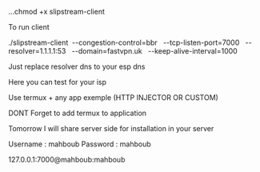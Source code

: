 ...chmod +x slipstream-client


To run client 

./slipstream-client  --congestion-control=bbr   --tcp-listen-port=7000   --resolver=1.1.1.1:53   --domain=fastvpn.uk   --keep-alive-interval=1000


Just replace resolver dns to your esp dns


Here you can test for your isp 


Use termux + any app exemple (HTTP INJECTOR OR CUSTOM) 

DONT Forget to add termux to application 

Tomorrow I will share server side for installation in your server 

Username      : mahboub
Password      : mahboub

127.0.0.1:7000@mahboub:mahboub
